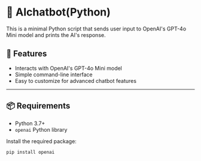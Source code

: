 # 💬 AIchatbot(Python)

This is a minimal Python script that sends user input to OpenAI's GPT-4o Mini model and prints the AI's response.

## 🚀 Features

- Interacts with OpenAI's GPT-4o Mini model
- Simple command-line interface
- Easy to customize for advanced chatbot features

---

## 📦 Requirements

- Python 3.7+
- `openai` Python library

Install the required package:

```bash
pip install openai


